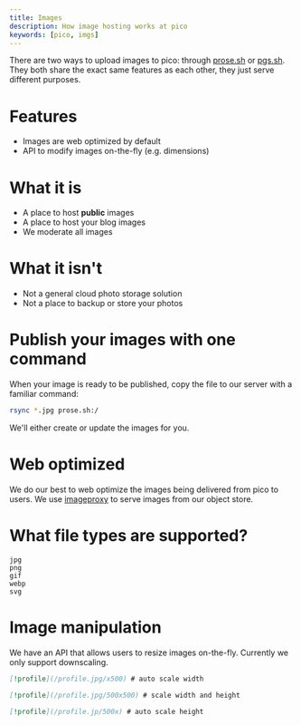 ```yaml
---
title: Images
description: How image hosting works at pico
keywords: [pico, imgs]
---
```


There are two ways to upload images to pico: through [prose.sh](/prose) or
[pgs.sh](/pgs).  They both share the exact same features as each other, they
just serve different purposes.

# Features

- Images are web optimized by default
- API to modify images on-the-fly (e.g. dimensions)

# What it is

- A place to host **public** images
- A place to host your blog images
- We moderate all images

# What it isn't

- Not a general cloud photo storage solution
- Not a place to backup or store your photos

# Publish your images with one command

When your image is ready to be published, copy the file to our server with a
familiar command:

```bash
rsync *.jpg prose.sh:/
```

We'll either create or update the images for you.

# Web optimized

We do our best to web optimize the images being delivered from pico to users.
We use [imageproxy](https://github.com/willnorris/imageproxy) to serve images
from our object store.

# What file types are supported?

```
jpg
png
gif
webp
svg
```

# Image manipulation

We have an API that allows users to resize images on-the-fly. Currently we only
support downscaling.

```md
[!profile](/profile.jpg/x500) # auto scale width

[!profile](/profile.jpg/500x500) # scale width and height

[!profile](/profile.jp/500x) # auto scale height
```
